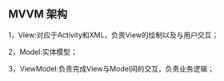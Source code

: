 ## MVVM 架构

1，View:对应于Activity和XML，负责View的绘制以及与用户交互；

2，Model:实体模型；

3，ViewModel:负责完成View与Model间的交互，负责业务逻辑；
